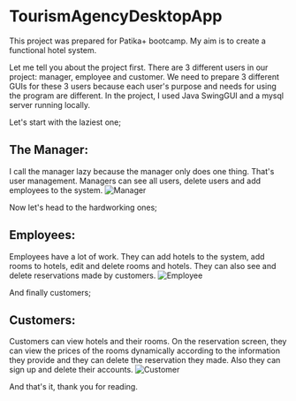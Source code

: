 # TourismAgencyDesktopApp
This project was prepared for Patika+ bootcamp. My aim is to create a functional hotel system.

Let me tell you about the project first. There are 3 different users in our project: manager, employee and customer. We need to prepare 3 different GUIs for these 3 users because each user's purpose and needs for using the program are different. In the project, I used Java SwingGUI and a mysql server running locally.

Let's start with the laziest one;
## The Manager:
I call the manager lazy because the manager only does one thing. That's user management. Managers can see all users, delete users and add employees to the system.
![Manager](https://github.com/slmens/TourismAgencyDesktopApp/assets/99343829/971f5a21-6e46-423c-8fa8-1cbdee30331a)

Now let's head to the hardworking ones;
## Employees:
Employees have a lot of work. They can add hotels to the system, add rooms to hotels, edit and delete rooms and hotels. They can also see and delete reservations made by customers.
![Employee](https://github.com/slmens/TourismAgencyDesktopApp/assets/99343829/4212a1d9-a176-4e81-bdc0-6c5f76f5e6b0)

And finally customers;
## Customers:
Customers can view hotels and their rooms. On the reservation screen, they can view the prices of the rooms dynamically according to the information they provide and they can delete the reservation they made. Also they can sign up and delete their accounts.
![Customer](https://github.com/slmens/TourismAgencyDesktopApp/assets/99343829/90725635-abfe-4be8-954c-ae3ec9da2d85)

And that's it, thank you for reading.
